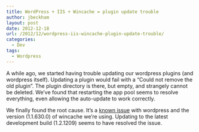 ```yaml
---
title: WordPress + IIS + Wincache = plugin update trouble
author: jbeckham
layout: post
date: 2012-12-18
url: /2012/12/wordpress-iis-wincache-plugin-update-trouble/
categories:
  - Dev
tags:
  - Wordpress
---
```

A while ago, we started having trouble updating our wordpress plugins (and wordpress itself). Updating a plugin would fail with a &#8220;Could not remove the old plugin&#8221;. The plugin directory is there, but empty, and strangely cannot be deleted. We&#8217;ve found that restarting the app pool seems to resolve everything, even allowing the auto-update to work correctly.

We finally found the root cause. It&#8217;s a [known issue][1] with wordpress and the version (1.1.630.0) of wincache we&#8217;re using. Updating to the latest development build (1.2.1209) seems to have resolved the issue.

 [1]: http://wordpress.org/support/topic/wordpress-on-iis-7-plugin-update-problem?replies=33